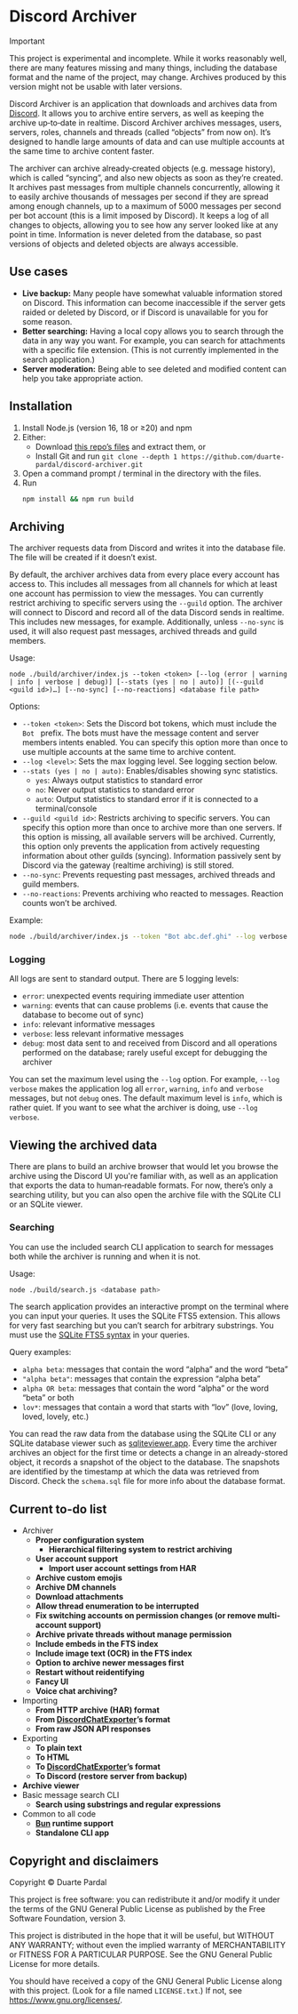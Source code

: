 # Discord Archiver

> [!IMPORTANT]
> This project is experimental and incomplete. While it works reasonably well, there are many features missing and many things, including the database format and the name of the project, may change. Archives produced by this version might not be usable with later versions.

Discord Archiver is an application that downloads and archives data from [Discord](https://discord.com/). It allows you to archive entire servers, as well as keeping the archive up&hyphen;to&hyphen;date in realtime. Discord Archiver archives messages, users, servers, roles, channels and threads (called “objects” from now on). It’s designed to handle large amounts of data and can use multiple accounts at the same time to archive content faster.

The archiver can archive already&hyphen;created objects (e.g. message history), which is called “syncing”, and also new objects as soon as they’re created. It archives past messages from multiple channels concurrently, allowing it to easily archive thousands of messages per second if they are spread among enough channels, up to a maximum of 5000 messages per second per bot account (this is a limit imposed by Discord). It keeps a log of all changes to objects, allowing you to see how any server looked like at any point in time. Information is never deleted from the database, so past versions of objects and deleted objects are always accessible.

## Use cases

- **Live backup:** Many people have somewhat valuable information stored on Discord. This information can become inaccessible if the server gets raided or deleted by Discord, or if Discord is unavailable for you for some reason.
- **Better searching:** Having a local copy allows you to search through the data in any way you want. For example, you can search for attachments with a specific file extension. (This is not currently implemented in the search application.)
- **Server moderation:** Being able to see deleted and modified content can help you take appropriate action.

## Installation

1. Install Node.js (version 16, 18 or ≥20) and npm
2. Either:
   - Download [this repo’s files](https://github.com/duarte-pardal/discord-archiver/archive/refs/heads/main.zip) and extract them, or
   - Install Git and run `git clone --depth 1 https://github.com/duarte-pardal/discord-archiver.git`
3. Open a command prompt / terminal in the directory with the files.
4. Run
   ```sh
   npm install && npm run build
   ```

## Archiving

The archiver requests data from Discord and writes it into the database file. The file will be created if it doesn’t exist.

By default, the archiver archives data from every place every account has access to. This includes all messages from all channels for which at least one account has permission to view the messages. You can currently restrict archiving to specific servers using the `--guild` option. The archiver will connect to Discord and record all of the data Discord sends in realtime. This includes new messages, for example. Additionally, unless `--no-sync` is used, it will also request past messages, archived threads and guild members.

Usage:

```
node ./build/archiver/index.js --token <token> [--log (error | warning | info | verbose | debug)] [--stats (yes | no | auto)] [(--guild <guild id>)…] [--no-sync] [--no-reactions] <database file path>
```

Options:

- `--token <token>`: Sets the Discord bot tokens, which must include the `Bot ` prefix. The bots must have the message content and server members intents enabled. You can specify this option more than once to use multiple accounts at the same time to archive content.
- `--log <level>`: Sets the max logging level. See logging section below.
- `--stats (yes | no | auto)`: Enables/disables showing sync statistics.
  - `yes`: Always output statistics to standard error
  - `no`: Never output statistics to standard error
  - `auto`: Output statistics to standard error if it is connected to a terminal/console
- `--guild <guild id>`: Restricts archiving to specific servers. You can specify this option more than once to archive more than one servers. If this option is missing, all available servers will be archived. Currently, this option only prevents the application from actively requesting information about other guilds (syncing). Information passively sent by Discord via the gateway (realtime archiving) is still stored.
- `--no-sync`: Prevents requesting past messages, archived threads and guild members.
- `--no-reactions`: Prevents archiving who reacted to messages. Reaction counts won’t be archived.

Example:

```sh
node ./build/archiver/index.js --token "Bot abc.def.ghi" --log verbose --guild 175928847299117063 --guild 308994132968210433 archive.dsa
```

### Logging

All logs are sent to standard output. There are 5 logging levels:

- `error`: unexpected events requiring immediate user attention
- `warning`: events that can cause problems (i.e. events that cause the database to become out of sync)
- `info`: relevant informative messages
- `verbose`: less relevant informative messages
- `debug`: most data sent to and received from Discord and all operations performed on the database; rarely useful except for debugging the archiver

You can set the maximum level using the `--log` option. For example, `--log verbose` makes the application log all `error`, `warning`, `info` and `verbose` messages, but not `debug` ones. The default maximum level is `info`, which is rather quiet. If you want to see what the archiver is doing, use `--log verbose`.

## Viewing the archived data

There are plans to build an archive browser that would let you browse the archive using the Discord UI you're familiar with, as well as an application that exports the data to human&hyphen;readable formats. For now, there’s only a searching utility, but you can also open the archive file with the SQLite CLI or an SQLite viewer.

### Searching

You can use the included search CLI application to search for messages both while the archiver is running and when it is not.

Usage:

```sh
node ./build/search.js <database path>
```

The search application provides an interactive prompt on the terminal where you can input your queries. It uses the SQLite FTS5 extension. This allows for very fast searching but you can’t search for arbitrary substrings. You must use the [SQLite FTS5 syntax](https://www.sqlite.org/fts5.html#full_text_query_syntax) in your queries.

Query examples:

- `alpha beta`: messages that contain the word “alpha” and the word “beta”
- `"alpha beta"`: messages that contain the expression “alpha beta”
- `alpha OR beta`: messages that contain the word “alpha” or the word “beta” or both
- `lov*`: messages that contain a word that starts with “lov” (love, loving, loved, lovely, etc.)

You can read the raw data from the database using the SQLite CLI or any SQLite database viewer such as [sqliteviewer.app](https://sqliteviewer.app/). Every time the archiver archives an object for the first time or detects a change in an already-stored object, it records a snapshot of the object to the database. The snapshots are identified by the timestamp at which the data was retrieved from Discord. Check the `schema.sql` file for more info about the database format.

## Current to-do list

- Archiver
  - **Proper configuration system**
    - **Hierarchical filtering system to restrict archiving**
  - **User account support**
    - **Import user account settings from HAR**
  - **Archive custom emojis**
  - **Archive DM channels**
  - **Download attachments**
  - **Allow thread enumeration to be interrupted**
  - **Fix switching accounts on permission changes (or remove multi-account support)**
  - **Archive private threads without manage permission**
  - **Include embeds in the FTS index**
  - **Include image text (OCR) in the FTS index**
  - **Option to archive newer messages first**
  - **Restart without reidentifying**
  - **Fancy UI**
  - **Voice chat archiving?**
- Importing
  - **From HTTP archive (HAR) format**
  - **From [DiscordChatExporter](https://github.com/Tyrrrz/DiscordChatExporter/)’s format**
  - **From raw JSON API responses**
- Exporting
  - **To plain text**
  - **To HTML**
  - **To [DiscordChatExporter](https://github.com/Tyrrrz/DiscordChatExporter/)’s format**
  - **To Discord (restore server from backup)**
- **Archive viewer**
- Basic message search CLI
  - **Search using substrings and regular expressions**
- Common to all code
  - **[Bun](https://bun.sh/) runtime support**
  - **Standalone CLI app**

## Copyright and disclaimers

Copyright © Duarte Pardal

This project is free software: you can redistribute it and/or modify it under the terms of the GNU General Public License as published by the Free Software Foundation, version 3.

This project is distributed in the hope that it will be useful, but WITHOUT ANY WARRANTY; without even the implied warranty of MERCHANTABILITY or FITNESS FOR A PARTICULAR PURPOSE. See the GNU General Public License for more details.

You should have received a copy of the GNU General Public License along with this project. (Look for a file named `LICENSE.txt`.) If not, see <https://www.gnu.org/licenses/>. 
